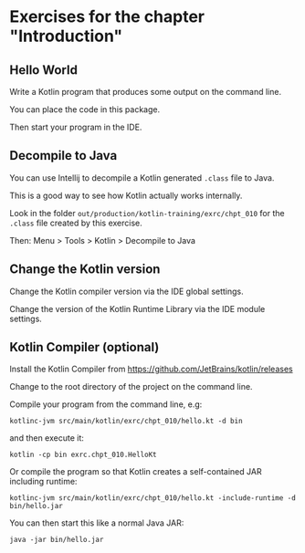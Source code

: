 # Exercises for the chapter "Introduction"

## Hello World

Write a Kotlin program that produces some output on the command line.

You can place the code in this package.

Then start your program in the IDE.

## Decompile to Java

You can use Intellij to decompile a Kotlin generated `.class` file to Java.

This is a good way to see how Kotlin actually works internally.

Look in the folder `out/production/kotlin-training/exrc/chpt_010` for the
`.class` file created by this exercise.

Then: Menu > Tools > Kotlin > Decompile to Java

## Change the Kotlin version

Change the Kotlin compiler version via the IDE global settings.

Change the version of the Kotlin Runtime Library via the IDE module settings.

## Kotlin Compiler (optional)

Install the Kotlin Compiler from https://github.com/JetBrains/kotlin/releases

Change to the root directory of the project on the command line.

Compile your program from the command line, e.g:

```` shell
kotlinc-jvm src/main/kotlin/exrc/chpt_010/hello.kt -d bin
````

and then execute it:

```` shell
kotlin -cp bin exrc.chpt_010.HelloKt
````

Or compile the program so that Kotlin creates a self-contained JAR including runtime:

```` shell
kotlinc-jvm src/main/kotlin/exrc/chpt_010/hello.kt -include-runtime -d bin/hello.jar 
````

You can then start this like a normal Java JAR:

```` shell
java -jar bin/hello.jar
````
